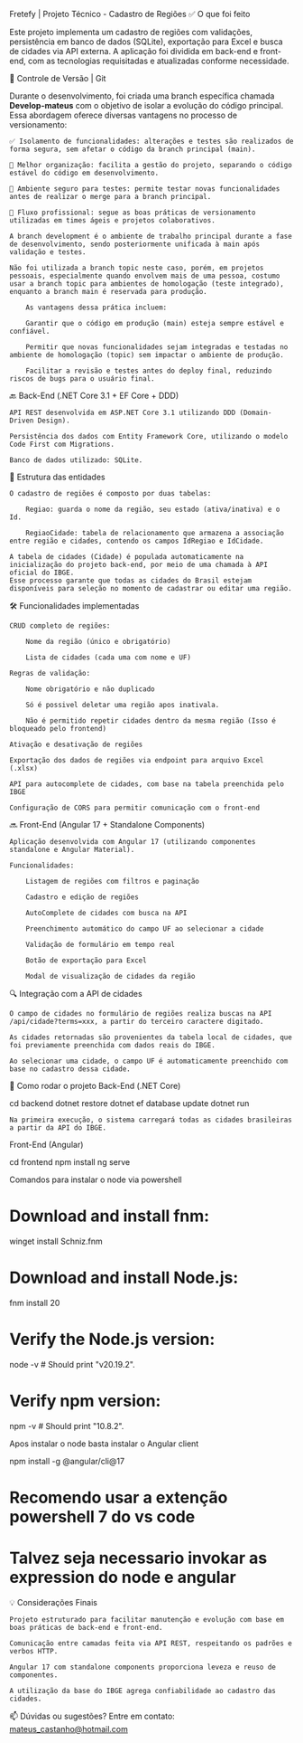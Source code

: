 Fretefy | Projeto Técnico - Cadastro de Regiões
✅ O que foi feito

Este projeto implementa um cadastro de regiões com validações, persistência em banco de dados (SQLite), exportação para Excel e busca de cidades via API externa. A aplicação foi dividida em back-end e front-end, com as tecnologias requisitadas e atualizadas conforme necessidade.

🔄 Controle de Versão | Git

Durante o desenvolvimento, foi criada uma branch específica chamada **Develop-mateus** com o objetivo de isolar a evolução do código principal.
Essa abordagem oferece diversas vantagens no processo de versionamento:

    ✅ Isolamento de funcionalidades: alterações e testes são realizados de forma segura, sem afetar o código da branch principal (main).

    🔁 Melhor organização: facilita a gestão do projeto, separando o código estável do código em desenvolvimento.

    🧪 Ambiente seguro para testes: permite testar novas funcionalidades antes de realizar o merge para a branch principal.

    🚀 Fluxo profissional: segue as boas práticas de versionamento utilizadas em times ágeis e projetos colaborativos.

    A branch development é o ambiente de trabalho principal durante a fase de desenvolvimento, sendo posteriormente unificada à main após validação e testes.

    Não foi utilizada a branch topic neste caso, porém, em projetos pessoais, especialmente quando envolvem mais de uma pessoa, costumo usar a branch topic para ambientes de homologação (teste integrado), enquanto a branch main é reservada para produção.

        As vantagens dessa prática incluem:

        Garantir que o código em produção (main) esteja sempre estável e confiável.

        Permitir que novas funcionalidades sejam integradas e testadas no ambiente de homologação (topic) sem impactar o ambiente de produção.

        Facilitar a revisão e testes antes do deploy final, reduzindo riscos de bugs para o usuário final.



🔙 Back-End (.NET Core 3.1 + EF Core + DDD)

    API REST desenvolvida em ASP.NET Core 3.1 utilizando DDD (Domain-Driven Design).

    Persistência dos dados com Entity Framework Core, utilizando o modelo Code First com Migrations.

    Banco de dados utilizado: SQLite.

🧩 Estrutura das entidades

    O cadastro de regiões é composto por duas tabelas:

        Regiao: guarda o nome da região, seu estado (ativa/inativa) e o Id.

        RegiaoCidade: tabela de relacionamento que armazena a associação entre região e cidades, contendo os campos IdRegiao e IdCidade.

    A tabela de cidades (Cidade) é populada automaticamente na inicialização do projeto back-end, por meio de uma chamada à API oficial do IBGE.
    Esse processo garante que todas as cidades do Brasil estejam disponíveis para seleção no momento de cadastrar ou editar uma região.

🛠 Funcionalidades implementadas

    CRUD completo de regiões:

        Nome da região (único e obrigatório)

        Lista de cidades (cada uma com nome e UF)

    Regras de validação:

        Nome obrigatório e não duplicado

        Só é possivel deletar uma região apos inativala.

        Não é permitido repetir cidades dentro da mesma região (Isso é bloqueado pelo frontend)

    Ativação e desativação de regiões

    Exportação dos dados de regiões via endpoint para arquivo Excel (.xlsx)

    API para autocomplete de cidades, com base na tabela preenchida pelo IBGE

    Configuração de CORS para permitir comunicação com o front-end

🔜 Front-End (Angular 17 + Standalone Components)

    Aplicação desenvolvida com Angular 17 (utilizando componentes standalone e Angular Material).

    Funcionalidades:

        Listagem de regiões com filtros e paginação

        Cadastro e edição de regiões

        AutoComplete de cidades com busca na API

        Preenchimento automático do campo UF ao selecionar a cidade

        Validação de formulário em tempo real

        Botão de exportação para Excel

        Modal de visualização de cidades da região

🔍 Integração com a API de cidades

    O campo de cidades no formulário de regiões realiza buscas na API /api/cidade?terms=xxx, a partir do terceiro caractere digitado.

    As cidades retornadas são provenientes da tabela local de cidades, que foi previamente preenchida com dados reais do IBGE.

    Ao selecionar uma cidade, o campo UF é automaticamente preenchido com base no cadastro dessa cidade.

🚀 Como rodar o projeto
Back-End (.NET Core)

cd backend
dotnet restore
dotnet ef database update
dotnet run

    Na primeira execução, o sistema carregará todas as cidades brasileiras a partir da API do IBGE.

Front-End (Angular)

cd frontend
npm install
ng serve


Comandos para instalar o node via powershell

# Download and install fnm:
winget install Schniz.fnm

# Download and install Node.js:
fnm install 20

# Verify the Node.js version:
node -v # Should print "v20.19.2".

# Verify npm version:
npm -v # Should print "10.8.2".

Apos instalar o node basta instalar o Angular client

npm install -g @angular/cli@17

# Recomendo usar a extenção powershell 7 do vs code
# Talvez seja necessario invokar as expression do node e angular

💡 Considerações Finais

    Projeto estruturado para facilitar manutenção e evolução com base em boas práticas de back-end e front-end.

    Comunicação entre camadas feita via API REST, respeitando os padrões e verbos HTTP.

    Angular 17 com standalone components proporciona leveza e reuso de componentes.

    A utilização da base do IBGE agrega confiabilidade ao cadastro das cidades.

📫 Dúvidas ou sugestões? Entre em contato:
mateus_castanho@hotmail.com